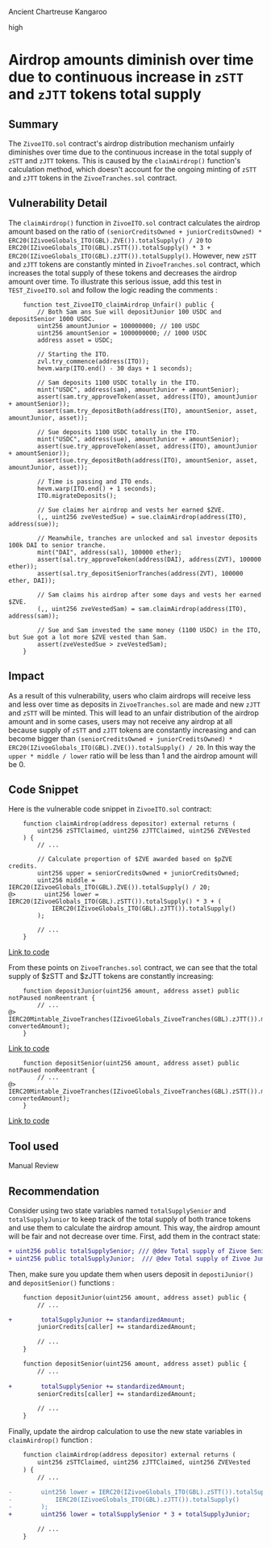 Ancient Chartreuse Kangaroo

high

# Airdrop amounts diminish over time due to continuous increase in `zSTT` and `zJTT` tokens total supply

## Summary
The `ZivoeITO.sol` contract's airdrop distribution mechanism unfairly diminishes over time due to the continuous increase in the total supply of `zSTT` and `zJTT` tokens. This is caused by the `claimAirdrop()` function's calculation method, which doesn't account for the ongoing minting of `zSTT` and `zJTT` tokens in the `ZivoeTranches.sol` contract.

## Vulnerability Detail
The `claimAirdrop()` function in `ZivoeITO.sol` contract calculates the airdrop amount based on the ratio of `(seniorCreditsOwned + juniorCreditsOwned) * ERC20(IZivoeGlobals_ITO(GBL).ZVE()).totalSupply() / 20` to `ERC20(IZivoeGlobals_ITO(GBL).zSTT()).totalSupply() * 3 + ERC20(IZivoeGlobals_ITO(GBL).zJTT()).totalSupply()`. However, new `zSTT` and `zJTT` tokens are constantly minted in `ZivoeTranches.sol` contract, which increases the total supply of these tokens and decreases the airdrop amount over time. To illustrate this serious issue, add this test in `TEST_ZivoeITO.sol` and follow the logic reading the comments :

```solidity
    function test_ZivoeITO_claimAirdrop_Unfair() public {
        // Both Sam ans Sue will depositJunior 100 USDC and depositSenior 1000 USDC.
        uint256 amountJunior = 100000000; // 100 USDC
        uint256 amountSenior = 1000000000; // 1000 USDC
        address asset = USDC;

        // Starting the ITO.
        zvl.try_commence(address(ITO));
        hevm.warp(ITO.end() - 30 days + 1 seconds);

        // Sam deposits 1100 USDC totally in the ITO.
        mint("USDC", address(sam), amountJunior + amountSenior);
        assert(sam.try_approveToken(asset, address(ITO), amountJunior + amountSenior));
        assert(sam.try_depositBoth(address(ITO), amountSenior, asset, amountJunior, asset));

        // Sue deposits 1100 USDC totally in the ITO.
        mint("USDC", address(sue), amountJunior + amountSenior);
        assert(sue.try_approveToken(asset, address(ITO), amountJunior + amountSenior));
        assert(sue.try_depositBoth(address(ITO), amountSenior, asset, amountJunior, asset));
        
        // Time is passing and ITO ends.
        hevm.warp(ITO.end() + 1 seconds);
        ITO.migrateDeposits();

        // Sue claims her airdrop and vests her earned $ZVE.
        (,, uint256 zveVestedSue) = sue.claimAirdrop(address(ITO), address(sue));

        // Meanwhile, tranches are unlocked and sal investor deposits 100k DAI to senior tranche.
        mint("DAI", address(sal), 100000 ether);
        assert(sal.try_approveToken(address(DAI), address(ZVT), 100000 ether));
        assert(sal.try_depositSeniorTranches(address(ZVT), 100000 ether, DAI));

        // Sam claims his airdrop after some days and vests her earned $ZVE.
        (,, uint256 zveVestedSam) = sam.claimAirdrop(address(ITO), address(sam));

        // Sue and Sam invested the same money (1100 USDC) in the ITO, but Sue got a lot more $ZVE vested than Sam.
        assert(zveVestedSue > zveVestedSam);
    }
```

## Impact
As a result of this vulnerability, users who claim airdrops will receive less and less over time as deposits in `ZivoeTranches.sol` are made and new `zJTT` and `zSTT` will be minted. This will lead to an unfair distribution of the airdrop amount and in some cases, users may not receive any airdrop at all because supply of `zSTT` and `zJTT` tokens are constantly increasing and can become bigger than `(seniorCreditsOwned + juniorCreditsOwned) * ERC20(IZivoeGlobals_ITO(GBL).ZVE()).totalSupply() / 20`. In this way the `upper * middle / lower` ratio will be less than 1 and the airdrop amount will be 0.

## Code Snippet
Here is the vulnerable code snippet in `ZivoeITO.sol` contract:
```solidity
    function claimAirdrop(address depositor) external returns (
        uint256 zSTTClaimed, uint256 zJTTClaimed, uint256 ZVEVested
    ) {
        // ...

        // Calculate proportion of $ZVE awarded based on $pZVE credits.
        uint256 upper = seniorCreditsOwned + juniorCreditsOwned;
        uint256 middle = IERC20(IZivoeGlobals_ITO(GBL).ZVE()).totalSupply() / 20;
@>        uint256 lower = IERC20(IZivoeGlobals_ITO(GBL).zSTT()).totalSupply() * 3 + (
            IERC20(IZivoeGlobals_ITO(GBL).zJTT()).totalSupply()
        );

        // ... 
    }
```
[Link to code](https://github.com/sherlock-audit/2024-03-zivoe/blob/d4111645b19a1ad3ccc899bea073b6f19be04ccd/zivoe-core-foundry/src/ZivoeITO.sol#L226)

From these points on `ZivoeTranches.sol` contract, we can see that the total supply of $zSTT and $zJTT tokens are constantly increasing:
```solidity
    function depositJunior(uint256 amount, address asset) public notPaused nonReentrant {
        // ...
@>        IERC20Mintable_ZivoeTranches(IZivoeGlobals_ZivoeTranches(GBL).zJTT()).mint(depositor, convertedAmount);
    }
```
[Link to code](https://github.com/sherlock-audit/2024-03-zivoe/blob/d4111645b19a1ad3ccc899bea073b6f19be04ccd/zivoe-core-foundry/src/ZivoeTranches.sol#L288)

```solidity
    function depositSenior(uint256 amount, address asset) public notPaused nonReentrant {
        // ...
@>        IERC20Mintable_ZivoeTranches(IZivoeGlobals_ZivoeTranches(GBL).zSTT()).mint(depositor, convertedAmount);
    }
```
[Link to code](https://github.com/sherlock-audit/2024-03-zivoe/blob/d4111645b19a1ad3ccc899bea073b6f19be04ccd/zivoe-core-foundry/src/ZivoeTranches.sol#L314)

## Tool used
Manual Review

## Recommendation
Consider using two state variables named `totalSupplySenior` and `totalSupplyJunior` to keep track of the total supply of both trance tokens and use them to calculate the airdrop amount. This way, the airdrop amount will be fair and not decrease over time.
First, add them in the contract state:
```diff
+ uint256 public totalSupplySenior; /// @dev Total supply of Zivoe Senior Tranche ($zSTT) tokens during ITO.
+ uint256 public totalSupplyJunior;  /// @dev Total supply of Zivoe Junior Tranche ($zJTT) tokens during ITO.
```
Then, make sure you update them when users deposit in `depostiJunior()` and `depositSenior()` functions :
```diff
    function depositJunior(uint256 amount, address asset) public {
        // ...

+        totalSupplyJunior += standardizedAmount;
        juniorCredits[caller] += standardizedAmount;

        // ...
    }
```
```diff
    function depositSenior(uint256 amount, address asset) public {
        // ...
        
+        totalSupplySenior += standardizedAmount;
        seniorCredits[caller] += standardizedAmount;

        // ...
    }
```
Finally, update the airdrop calculation to use the new state variables in `claimAirdrop()` function :
```diff
    function claimAirdrop(address depositor) external returns (
        uint256 zSTTClaimed, uint256 zJTTClaimed, uint256 ZVEVested
    ) {
        // ...

-        uint256 lower = IERC20(IZivoeGlobals_ITO(GBL).zSTT()).totalSupply() * 3 + (
-            IERC20(IZivoeGlobals_ITO(GBL).zJTT()).totalSupply()
-        );
+        uint256 lower = totalSupplySenior * 3 + totalSupplyJunior;

        // ...
    }
```